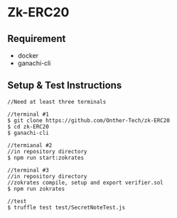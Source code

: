 # Zk-ERC20

## Requirement
- docker
- ganachi-cli

## Setup & Test Instructions
```
//Need at least three terminals

//terminal #1
$ git clone https://github.com/Onther-Tech/zk-ERC20
$ cd zk-ERC20
$ ganachi-cli

//termianal #2
//in repository directory
$ npm run start:zokrates

//terminal #3
//in repository directory
//zokrates compile, setup and export verifier.sol
$ npm run zokrates

//test
$ truffle test test/SecretNoteTest.js


```
